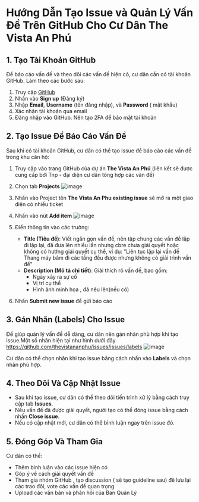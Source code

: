 
# Hướng Dẫn Tạo Issue và Quản Lý Vấn Đề Trên GitHub Cho Cư Dân The Vista An Phú

## 1. Tạo Tài Khoản GitHub
Để báo cáo vấn đề và theo dõi các vấn đề hiện có, cư dân cần có tài khoản GitHub. Làm theo các bước sau:

1. Truy cập [GitHub](https://github.com/)
2. Nhấn vào **Sign up** (Đăng ký)
3. Nhập **Email**, **Username** (tên đăng nhập), và **Password** ( mật khẩu)
4. Xác nhận tài khoản qua email
5. Đăng nhập vào GitHub. Nên tạo 2FA để bảo mật tài khoản

## 2. Tạo Issue Để Báo Cáo Vấn Đề
Sau khi có tài khoản GitHub, cư dân có thể tạo issue để báo cáo các vấn đề trong khu căn hộ:

1. Truy cập vào trang GitHub của dự án **The Vista An Phú** (liên kết sẽ được cung cấp bởi Tnp - đại diện cư dân tông hợp các vân đề)
2. Chọn tab **Projects**
![image](https://github.com/user-attachments/assets/daa00c45-d9c8-4417-8625-c2e64c9e7a5f)

3. Nhấn vào Project tên **The Vista An Phu existing issue** sẽ mở ra một giao diện có nhiều ticket

4. Nhấn vào nút **Add item**
![image](https://github.com/user-attachments/assets/9865a68b-fdc9-4873-83de-e37f2bf0ac59)


6. Điền thông tin vào các trường:
   - **Title (Tiêu đề)**: Viết ngắn gọn vấn đề, nên tập chung các vấn đề lặp đi lặp lại, đã đưa lên nhiều lần nhưng cbre chưa giải quyết hoặc không có hướng giải quyết cụ thể, ví dụ: "Liên tục lặp lại vấn đề Thang máy bâm đi các tầng đều được nhưng không có giải trình vấn đề"
   - **Description (Mô tả chi tiết)**: Giải thích rõ vấn đề, bao gồm:
     - Ngày xảy ra sự cố
     - Vị trí cụ thể
     - Hình ảnh minh họa , đã nêu lên(nếu có)
7. Nhấn **Submit new issue** để gửi báo cáo

## 3. Gán Nhãn (Labels) Cho Issue
Để giúp quản lý vấn đề dễ dàng, cư dân nên gán nhãn phù hợp khi tạo issue.Một số nhãn hiện tại như hình dưới đây
https://github.com/thevistananphu/issues/issues/labels
  ![image](https://github.com/user-attachments/assets/ddf8466b-6f48-4a9a-ba25-12ac494ce103)

Cư dân có thể chọn nhãn khi tạo issue bằng cách nhấn vào **Labels** và chọn nhãn phù hợp.

## 4. Theo Dõi Và Cập Nhật Issue
- Sau khi tạo issue, cư dân có thể theo dõi tiến trình xử lý bằng cách truy cập tab **Issues**.
- Nếu vấn đề đã được giải quyết, người tạo có thể đóng issue bằng cách nhấn **Close issue**.
- Nếu có cập nhật mới, cư dân có thể bình luận ngay trên issue đó.

## 5. Đóng Góp Và Tham Gia
Cư dân có thể:
- Thêm bình luận vào các issue hiện có
- Góp ý về cách giải quyết vấn đề
- Tham gia nhóm GitHub , tạo discussion ( sẽ tạo guideline sau) đê lưu lại các trao đôi, vote các vấn đề quan trọng
- Upload các văn bản và phản hồi của Ban Quản Lý

